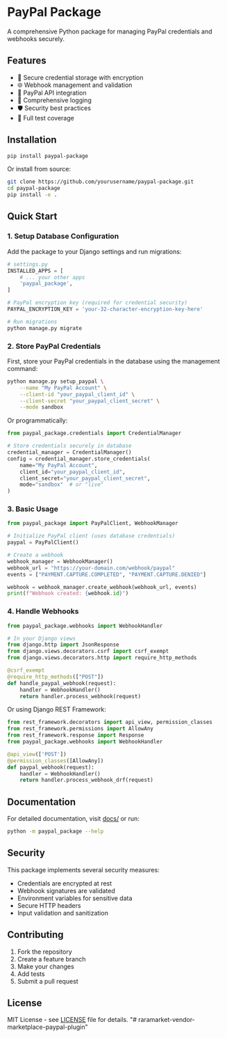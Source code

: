 # PayPal Package

A comprehensive Python package for managing PayPal credentials and webhooks securely.

## Features

- 🔐 Secure credential storage with encryption
- 🌐 Webhook management and validation
- 🔄 PayPal API integration
- 📝 Comprehensive logging
- 🛡️ Security best practices
- 🧪 Full test coverage

## Installation

```bash
pip install paypal-package
```

Or install from source:

```bash
git clone https://github.com/yourusername/paypal-package.git
cd paypal-package
pip install -e .
```

## Quick Start

### 1. Setup Database Configuration

Add the package to your Django settings and run migrations:

```python
# settings.py
INSTALLED_APPS = [
    # ... your other apps
    'paypal_package',
]

# PayPal encryption key (required for credential security)
PAYPAL_ENCRYPTION_KEY = 'your-32-character-encryption-key-here'
```

```bash
# Run migrations
python manage.py migrate
```

### 2. Store PayPal Credentials

First, store your PayPal credentials in the database using the management command:

```bash
python manage.py setup_paypal \
    --name "My PayPal Account" \
    --client-id "your_paypal_client_id" \
    --client-secret "your_paypal_client_secret" \
    --mode sandbox
```

Or programmatically:

```python
from paypal_package.credentials import CredentialManager

# Store credentials securely in database
credential_manager = CredentialManager()
config = credential_manager.store_credentials(
    name="My PayPal Account",
    client_id="your_paypal_client_id",
    client_secret="your_paypal_client_secret",
    mode="sandbox"  # or "live"
)
```

### 3. Basic Usage

```python
from paypal_package import PayPalClient, WebhookManager

# Initialize PayPal client (uses database credentials)
paypal = PayPalClient()

# Create a webhook
webhook_manager = WebhookManager()
webhook_url = "https://your-domain.com/webhook/paypal"
events = ["PAYMENT.CAPTURE.COMPLETED", "PAYMENT.CAPTURE.DENIED"]

webhook = webhook_manager.create_webhook(webhook_url, events)
print(f"Webhook created: {webhook.id}")
```

### 4. Handle Webhooks

```python
from paypal_package.webhooks import WebhookHandler

# In your Django views
from django.http import JsonResponse
from django.views.decorators.csrf import csrf_exempt
from django.views.decorators.http import require_http_methods

@csrf_exempt
@require_http_methods(["POST"])
def handle_paypal_webhook(request):
    handler = WebhookHandler()
    return handler.process_webhook(request)
```

Or using Django REST Framework:

```python
from rest_framework.decorators import api_view, permission_classes
from rest_framework.permissions import AllowAny
from rest_framework.response import Response
from paypal_package.webhooks import WebhookHandler

@api_view(['POST'])
@permission_classes([AllowAny])
def paypal_webhook(request):
    handler = WebhookHandler()
    return handler.process_webhook_drf(request)
```

## Documentation

For detailed documentation, visit [docs/](docs/) or run:

```bash
python -m paypal_package --help
```

## Security

This package implements several security measures:

- Credentials are encrypted at rest
- Webhook signatures are validated
- Environment variables for sensitive data
- Secure HTTP headers
- Input validation and sanitization

## Contributing

1. Fork the repository
2. Create a feature branch
3. Make your changes
4. Add tests
5. Submit a pull request

## License

MIT License - see [LICENSE](LICENSE) file for details.
"# raramarket-vendor-marketplace-paypal-plugin" 
